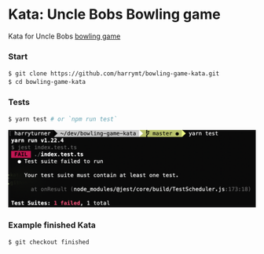 # Kata: Uncle Bobs Bowling game

Kata for Uncle Bobs [bowling game](http://butunclebob.com/ArticleS.UncleBob.TheBowlingGameKata)


### Start

```bash
$ git clone https://github.com/harrymt/bowling-game-kata.git
$ cd bowling-game-kata
```

### Tests

```bash
$ yarn test # or `npm run test`
```

![Begin the Kata](example.png)

### Example finished Kata

```bash
$ git checkout finished
```
